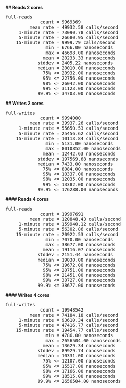 **## Reads 2 cores**
<pre>
full-reads
             count = 9969369
         mean rate = 49932.58 calls/second
     1-minute rate = 73090.78 calls/second
     5-minute rate = 26680.95 calls/second
    15-minute rate = 9999.79 calls/second
               min = 6766.00 nanoseconds
               max = 46698.00 nanoseconds
              mean = 20233.33 nanoseconds
            stddev = 2405.22 nanoseconds
            median = 20010.00 nanoseconds
              75% <= 20932.00 nanoseconds
              95% <= 22756.00 nanoseconds
              98% <= 26042.00 nanoseconds
              99% <= 31123.00 nanoseconds
            99.9% <= 34703.00 nanoseconds
</pre>

**## Writes 2 cores**
<pre>
full-writes
             count = 9994000
         mean rate = 39937.26 calls/second
     1-minute rate = 55650.53 calls/second
     5-minute rate = 25456.62 calls/second
    15-minute rate = 10113.84 calls/second
               min = 5131.00 nanoseconds
               max = 8010852.00 nanoseconds
              mean = 12442.63 nanoseconds
            stddev = 197569.68 nanoseconds
            median = 7433.00 nanoseconds
              75% <= 8084.00 nanoseconds
              95% <= 10337.00 nanoseconds
              98% <= 12035.00 nanoseconds
              99% <= 13382.00 nanoseconds
            99.9% <= 176288.00 nanoseconds
</pre>

**#### Reads 4 cores**
<pre>
full-reads
             count = 19997691
         mean rate = 120848.43 calls/second
     1-minute rate = 159940.12 calls/second
     5-minute rate = 56302.86 calls/second
    15-minute rate = 20922.53 calls/second
               min = 7070.00 nanoseconds
               max = 38677.00 nanoseconds
              mean = 19116.07 nanoseconds
            stddev = 2151.44 nanoseconds
            median = 19030.00 nanoseconds
              75% <= 19672.00 nanoseconds
              95% <= 20751.00 nanoseconds
              98% <= 21451.00 nanoseconds
              99% <= 30727.00 nanoseconds
            99.9% <= 38677.00 nanoseconds
</pre>

**#### Writes 4 cores**
<pre>
full-writes
             count = 19948542
         mean rate = 74184.18 calls/second
     1-minute rate = 93610.34 calls/second
     5-minute rate = 47416.77 calls/second
    15-minute rate = 19454.77 calls/second
               min = 4786.00 nanoseconds
               max = 2656504.00 nanoseconds
              mean = 13629.34 nanoseconds
            stddev = 89929.74 nanoseconds
            median = 10331.00 nanoseconds
              75% <= 12107.00 nanoseconds
              95% <= 15517.00 nanoseconds
              98% <= 17166.00 nanoseconds
              99% <= 18515.00 nanoseconds
            99.9% <= 2656504.00 nanoseconds
</pre>
